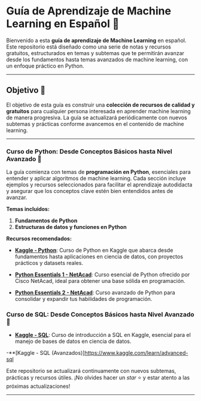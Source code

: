 # **Guía de Aprendizaje de Machine Learning en Español** 🐍

Bienvenido a esta **guía de aprendizaje de Machine Learning** en español. Este repositorio está diseñado como una serie de notas y recursos gratuitos, estructurados en temas y subtemas que te permitirán avanzar desde los fundamentos hasta temas avanzados de machine learning, con un enfoque práctico en Python.

---

## **Objetivo** 🎯

El objetivo de esta guía es construir una **colección de recursos de calidad y gratuitos** para cualquier persona interesada en aprender machine learning de manera progresiva. La guía se actualizará periódicamente con nuevos subtemas y prácticas conforme avancemos en el contenido de machine learning.

---

### **Curso de Python: Desde Conceptos Básicos hasta Nivel Avanzado** 📘

La guía comienza con temas de **programación en Python**, esenciales para entender y aplicar algoritmos de machine learning. Cada sección incluye ejemplos y recursos seleccionados para facilitar el aprendizaje autodidacta y asegurar que los conceptos clave estén bien entendidos antes de avanzar.

**Temas incluidos:**

1. **Fundamentos de Python**
2. **Estructuras de datos y funciones en Python**

**Recursos recomendados:**

- **[Kaggle - Python](https://www.kaggle.com/learn/python)**: Curso de Python en Kaggle que abarca desde fundamentos hasta aplicaciones en ciencia de datos, con proyectos prácticos y datasets reales.
  
- **[Python Essentials 1 - NetAcad](https://www.netacad.com/es/courses/python-essentials-1?courseLang=es-XL)**: Curso esencial de Python ofrecido por Cisco NetAcad, ideal para obtener una base sólida en programación.

- **[Python Essentials 2 - NetAcad](https://www.netacad.com/es/courses/python-essentials-2?courseLang=es-XL)**: Curso avanzado de Python para consolidar y expandir tus habilidades de programación.
  
### **Curso de SQL: Desde Conceptos Básicos hasta Nivel Avanzado** 📘

- **[Kaggle - SQL](https://www.kaggle.com/learn/intro-to-sql)**: Curso de introducción a SQL en Kaggle, esencial para el manejo de bases de datos en ciencia de datos.

-**[Kaggle - SQL (Avanzados)]https://www.kaggle.com/learn/advanced-sql

Este repositorio se actualizará continuamente con nuevos subtemas, prácticas y recursos útiles. ¡No olvides hacer un *star* ⭐ y estar atento a las próximas actualizaciones!

---

